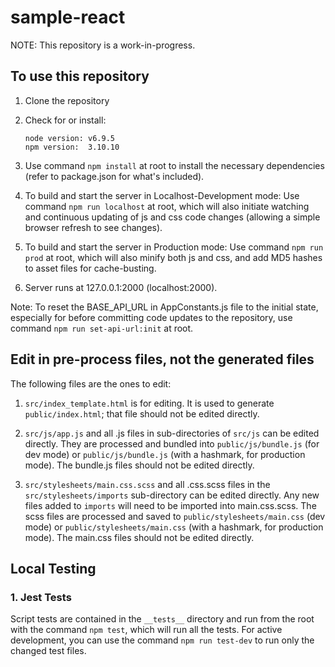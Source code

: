# sample-react

NOTE: This repository is a work-in-progress.

## To use this repository
1. Clone the repository

2. Check for or install:
    ```
    node version: v6.9.5
    npm version:  3.10.10
    ```

3. Use command `npm install` at root to install the necessary dependencies (refer to package.json for what's included).

4. To build and start the server in Localhost-Development mode: Use command `npm run localhost` at root, which will also initiate watching and continuous updating of js and css code changes (allowing a simple browser refresh to see changes).

5. To build and start the server in Production mode: Use command `npm run prod` at root, which will also minify both js and css, and add MD5 hashes to asset files for cache-busting.

6. Server runs at 127.0.0.1:2000 (localhost:2000).

Note: To reset the BASE_API_URL in AppConstants.js file to the initial state, especially for before committing code updates to the repository, use command `npm run set-api-url:init` at root.

## Edit in pre-process files, not the generated files
The following files are the ones to edit:

1. `src/index_template.html` is for editing.  It is used to generate `public/index.html`; that file should not be edited directly.

2. `src/js/app.js` and all .js files in sub-directories of `src/js` can be edited directly.  They are processed and bundled into `public/js/bundle.js` (for dev mode) or `public/js/bundle.js` (with a hashmark, for production mode). The bundle.js files should not be edited directly.

3. `src/stylesheets/main.css.scss` and all .css.scss files in the `src/stylesheets/imports` sub-directory can be edited directly.  Any new files added to `imports` will need to be imported into main.css.scss.  The scss files are processed and saved to `public/stylesheets/main.css` (dev mode) or `public/stylesheets/main.css` (with a hashmark, for production mode).  The main.css files should not be edited directly.

## Local Testing

### 1. Jest Tests
Script tests are contained in the `__tests__` directory and run from the root with the command `npm test`, which will run all the tests.  For active development, you can use the command `npm run test-dev` to run only the changed test files.
